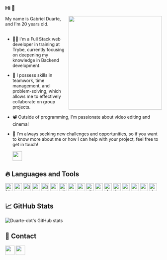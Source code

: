 ### Hi 👋 

<div>
<img src="https://media4.giphy.com/media/SHjOSDkKZ18qOHA5B5/giphy.gif?cid=ecf05e47z2pgmv6xdwhmxml25c3bb884l4vq5lwbyb3nm6sq&rid=giphy.gif&ct=s" width="300" align="right"/>
<p align="left">
My name is Gabriel Duarte, and I'm 20 years old. <br> <br>

- 👨‍💻 I'm a Full Stack web developer in training at Trybe, currently focusing on deepening my knowledge in Backend development. <br>
- 🤝 I possess skills in teamwork, time management, and problem-solving, which allows me to effectively collaborate on group projects. <br>
- 📽️ Outside of programming, I'm passionate about video editing and cinema! <br>
- 🚀 I'm always seeking new challenges and opportunities, so if you want to know more about me or how I can help with your project, feel free to get in touch!
  
  <a align="center" href="https://duarte-dot.surge.sh"><img src="https://img.shields.io/badge/Portfolio-%23000000.svg?style=for-the-badge&logo=firefox&logoColor=#FF7139" height="30px" target="_blank"></a>
  
</p>
</div>

## 🔥 Languages and Tools
<p>
  <img alt="html5" src="https://img.shields.io/badge/HTML5-E34F26?style=for-the-badge&logo=html5&logoColor=white" style="margin-bottom: 4px;" height="25px">
  <img alt="css3" src="https://img.shields.io/badge/CSS3-1572B6?style=for-the-badge&logo=css3&logoColor=white" style="margin-bottom: 4px;" height="25px">
  <img alt="javascript" src="https://img.shields.io/badge/JavaScript-F7DF1E?style=for-the-badge&logo=javascript&logoColor=black" style="margin-bottom: 4px;" height="25px">
  <img alt="react" src="https://img.shields.io/badge/React-20232A?style=for-the-badge&logo=react&logoColor=61DAFB" style="margin-bottom: 4px;" height="25px">
  <img alt="jest" src="https://img.shields.io/badge/Jest-323330?style=for-the-badge&logo=Jest&logoColor=white" style="margin-bottom: 4px;" height="25px">
  <img alt="react testing library" src="https://img.shields.io/badge/testing%20library-323330?style=for-the-badge&logo=testing-library&logoColor=red" style="margin-bottom: 4px;" height="25px">
  <img alt="git" src="https://img.shields.io/badge/GIT-E44C30?style=for-the-badge&logo=git&logoColor=white" style="margin-bottom: 4px;" height="25px">
  <img alt="react router" src="https://img.shields.io/badge/React_Router-CA4245?style=for-the-badge&logo=react-router&logoColor=white" style="margin-bottom: 4px;" height="25px">
  <img alt="redux" src="https://img.shields.io/badge/Redux-593D88?style=for-the-badge&logo=redux&logoColor=white" style="margin-bottom: 4px;" height="25px">
  <img alt="vite" src="https://img.shields.io/badge/vite-%23646CFF.svg?style=for-the-badge&logo=vite&logoColor=white" style="margin-bottom: 4px;" height="25px">
  <img alt="npm" src="https://img.shields.io/badge/NPM-%23CB3837.svg?style=for-the-badge&logo=npm&logoColor=white" style="margin-bottom: 4px;" height="25px">
  <img alt="slack" src="https://img.shields.io/badge/Slack-4A154B?style=for-the-badge&logo=slack&logoColor=white" style="margin-bottom: 4px;" height="25px">
  <img alt="docker" src="https://img.shields.io/badge/Docker-2496ED.svg?style=for-the-badge&logo=Docker&logoColor=white" style="margin-bottom: 4px;" height="25px">
  <img alt="node" src="https://img.shields.io/badge/Node.js-339933.svg?style=for-the-badge&logo=nodedotjs&logoColor=white" style="margin-bottom: 4px;" height="25px">
  <img alt="mysql" src="https://img.shields.io/badge/MySQL-4479A1.svg?style=for-the-badge&logo=MySQL&logoColor=white" style="margin-bottom: 4px;" height="25px">
  <img alt="mocha" src="https://img.shields.io/badge/Mocha-8D6748.svg?style=for-the-badge&logo=Mocha&logoColor=white" style="margin-bottom: 4px;" height="25px">
  <img alt="chai" src="https://img.shields.io/badge/Chai-A30701.svg?style=for-the-badge&logo=Chai&logoColor=white" style="margin-bottom: 4px;" height="25px">
</p>

## 📈 GitHub Stats
![Duarte-dot's GitHub stats](https://github-readme-stats.vercel.app/api?username=duarte-dot&show_icons=true&theme=dracula)

## 👥 Contact
<a align="center" href="mailto:gabrieldvr@outlook.com"><img src="https://img.shields.io/badge/Microsoft%20Outlook-0078D4.svg?style=for-the-badge&logo=Microsoft-Outlook&logoColor=white" height="30px" target="_blank"></a>
<a align="center" href="https://www.linkedin.com/in/duarte-dev/"><img src="https://img.shields.io/badge/linkedin-%230077B5.svg?style=for-the-badge&logo=linkedin&logoColor=white" height="30px" target="_blank"></a>
